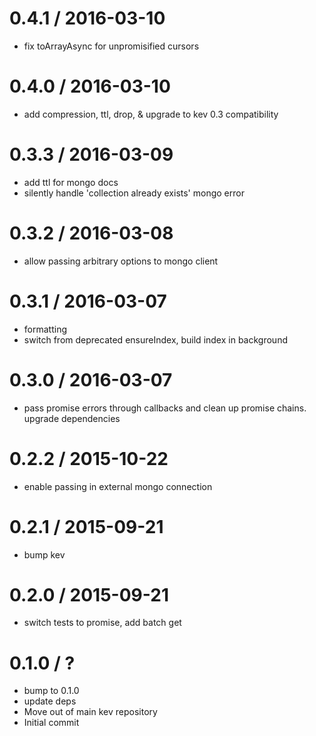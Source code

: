 
0.4.1 / 2016-03-10
==================

  * fix toArrayAsync for unpromisified cursors

0.4.0 / 2016-03-10
==================

  * add compression, ttl, drop, & upgrade to kev 0.3 compatibility

0.3.3 / 2016-03-09
==================

  * add ttl for mongo docs
  * silently handle 'collection already exists' mongo error

0.3.2 / 2016-03-08
==================

  * allow passing arbitrary options to mongo client

0.3.1 / 2016-03-07
==================

  * formatting
  * switch from deprecated ensureIndex, build index in background

0.3.0 / 2016-03-07
==================

  * pass promise errors through callbacks and clean up promise chains. upgrade dependencies

0.2.2 / 2015-10-22
==================

  * enable passing in external mongo connection

0.2.1 / 2015-09-21
==================

  * bump kev

0.2.0 / 2015-09-21
==================

  * switch tests to promise, add batch get

0.1.0 / ?
==================

  * bump to 0.1.0
  * update deps
  * Move out of main kev repository
  * Initial commit
